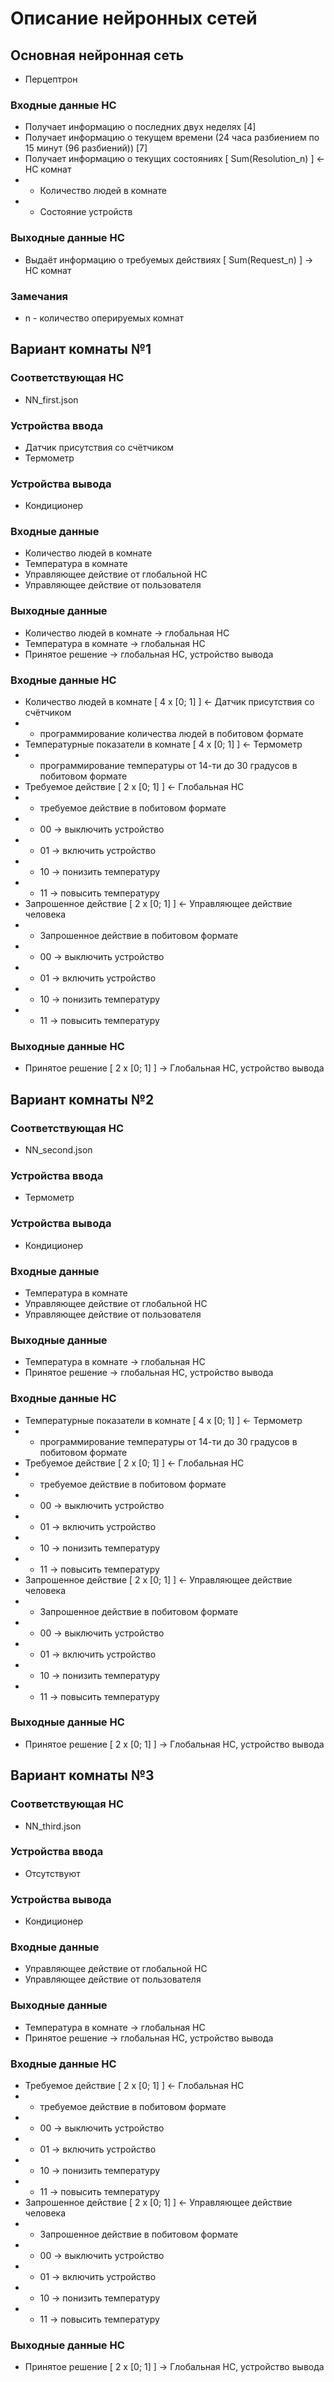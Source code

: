# Описание нейронных сетей

## Основная нейронная сеть
* Перцептрон

### Входные данные НС
* Получает информацию о последних двух неделях [4]
* Получает информацию о текущем времени (24 часа разбиением по 15 минут (96 разбиений)) [7]
* Получает информацию о текущих состояниях [ Sum(Resolution_n) ] <- НС комнат
* * Количество людей в комнате
* * Состояние устройств

### Выходные данные НС
* Выдаёт информацию о требуемых действиях [ Sum(Request_n) ] -> НС комнат

### Замечания
* n - количество оперируемых комнат


## Вариант комнаты №1

### Соответствующая НС
* NN_first.json

### Устройства ввода
* Датчик присутствия со счётчиком
* Термометр

### Устройства вывода
* Кондиционер

### Входные данные
* Количество людей в комнате
* Температура в комнате
* Управляющее действие от глобальной НС
* Управляющее действие от пользователя

### Выходные данные
* Количество людей в комнате -> глобальная НС
* Температура в комнате -> глобальная НС
* Принятое решение -> глобальная НС, устройство вывода

### Входные данные НС
* Количество людей в комнате [ 4 x [0; 1] ] <- Датчик присутствия со счётчиком
* * программирование количества людей в побитовом формате
* Температурные показатели в комнате [ 4 x [0; 1] ] <- Термометр
* * программирование температуры от 14-ти до 30 градусов в побитовом формате
* Требуемое действие [ 2 x [0; 1] ] <- Глобальная НС
* * требуемое действие в побитовом формате
* * 00 -> выключить устройство
* * 01 -> включить устройство
* * 10 -> понизить температуру
* * 11 -> повысить температуру
* Запрошенное действие [ 2 x [0; 1] ] <- Управляющее действие человека
* * Запрошенное действие в побитовом формате
* * 00 -> выключить устройство
* * 01 -> включить устройство
* * 10 -> понизить температуру
* * 11 -> повысить температуру

### Выходные данные НС
* Принятое решение [ 2 x [0; 1] ] -> Глобальная НС, устройство вывода


## Вариант комнаты №2

### Соответствующая НС
* NN_second.json

### Устройства ввода
* Термометр

### Устройства вывода
* Кондиционер

### Входные данные
* Температура в комнате
* Управляющее действие от глобальной НС
* Управляющее действие от пользователя

### Выходные данные
* Температура в комнате -> глобальная НС
* Принятое решение -> глобальная НС, устройство вывода

### Входные данные НС
* Температурные показатели в комнате [ 4 x [0; 1] ] <- Термометр
* * программирование температуры от 14-ти до 30 градусов в побитовом формате
* Требуемое действие [ 2 x [0; 1] ] <- Глобальная НС
* * требуемое действие в побитовом формате
* * 00 -> выключить устройство
* * 01 -> включить устройство
* * 10 -> понизить температуру
* * 11 -> повысить температуру
* Запрошенное действие [ 2 x [0; 1] ] <- Управляющее действие человека
* * Запрошенное действие в побитовом формате
* * 00 -> выключить устройство
* * 01 -> включить устройство
* * 10 -> понизить температуру
* * 11 -> повысить температуру

### Выходные данные НС
* Принятое решение [ 2 x [0; 1] ] -> Глобальная НС, устройство вывода


## Вариант комнаты №3

### Соответствующая НС
* NN_third.json

### Устройства ввода
* Отсутствуют

### Устройства вывода
* Кондиционер

### Входные данные
* Управляющее действие от глобальной НС
* Управляющее действие от пользователя

### Выходные данные
* Температура в комнате -> глобальная НС
* Принятое решение -> глобальная НС, устройство вывода

### Входные данные НС
* Требуемое действие [ 2 x [0; 1] ] <- Глобальная НС
* * требуемое действие в побитовом формате
* * 00 -> выключить устройство
* * 01 -> включить устройство
* * 10 -> понизить температуру
* * 11 -> повысить температуру
* Запрошенное действие [ 2 x [0; 1] ] <- Управляющее действие человека
* * Запрошенное действие в побитовом формате
* * 00 -> выключить устройство
* * 01 -> включить устройство
* * 10 -> понизить температуру
* * 11 -> повысить температуру

### Выходные данные НС
* Принятое решение [ 2 x [0; 1] ] -> Глобальная НС, устройство вывода
